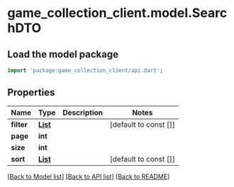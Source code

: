 # game_collection_client.model.SearchDTO

## Load the model package
```dart
import 'package:game_collection_client/api.dart';
```

## Properties
Name | Type | Description | Notes
------------ | ------------- | ------------- | -------------
**filter** | [**List<FilterDTO>**](FilterDTO.md) |  | [default to const []]
**page** | **int** |  | 
**size** | **int** |  | 
**sort** | [**List<SortDTO>**](SortDTO.md) |  | [default to const []]

[[Back to Model list]](../README.md#documentation-for-models) [[Back to API list]](../README.md#documentation-for-api-endpoints) [[Back to README]](../README.md)


